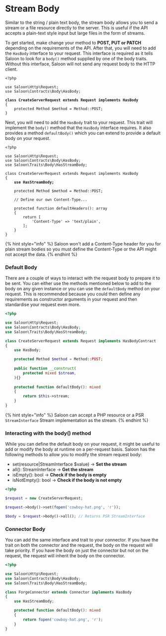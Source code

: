 # Stream Body

Similar to the string / plain text body, the stream body allows you to send a stream or a file resource directly to the server. This is useful if the API accepts a plain-text style input but large files in the form of streams.

To get started, make change your method to **POST, PUT or PATCH** depending on the requirements of the API. After that, you will need to add the `HasBody` interface to your request. This interface is required as it tells Saloon to look for a `body()` method supplied by one of the body traits. Without this interface, Saloon will not send any request body to the HTTP client.&#x20;

<pre class="language-php"><code class="lang-php">&#x3C;?php

use Saloon\Http\Request;
use Saloon\Contracts\Body\HasBody;

<strong>class CreateServerRequest extends Request implements HasBody
</strong>{
    protected Method $method = Method::POST;
}
</code></pre>

Next, you will need to add the `HasBody` trait to your request. This trait will implement the `body()` method that the `HasBody` interface requires. It also provides a method `defaultBody()` which you can extend to provide a default body on your request.

<pre class="language-php"><code class="lang-php">&#x3C;?php

use Saloon\Http\Request;
use Saloon\Contracts\Body\HasBody;
use Saloon\Traits\Body\HasStreamBody;

class CreateServerRequest extends Request implements HasBody
{
<strong>    use HasStreamBody;
</strong>
    protected Method $method = Method::POST;
    
    // Define our own Content-Type...
    
    protected function defaultHeaders(): array
    {
        return [
            'Content-Type' => 'text/plain',
        ];
    }
}
</code></pre>

{% hint style="info" %}
Saloon won't add a Content-Type header for you for plain stream bodies so you must define the Content-Type or the API might not accept the data.
{% endhint %}

### Default Body

There are a couple of ways to interact with the request body to prepare it to be sent. You can either use the methods mentioned below to add to the body on any given instance or you can use the `defaultBody` method on your request. This is recommended because you could then define any requirements as constructor arguments in your request and then standardise your request even more.&#x20;

```php
<?php

use Saloon\Http\Request;
use Saloon\Contracts\Body\HasBody;
use Saloon\Traits\Body\HasStreamBody;

class CreateServerRequest extends Request implements HasBodyContract
{
    use HasBody;

    protected Method $method = Method::POST;
    
    public function __construct(
        protected mixed $stream,
    ){}
    
    protected function defaultBody(): mixed
    {
        return $this->stream;
    }
}
```

{% hint style="info" %}
Saloon can accept a PHP resource or a PSR `StreamInterface` Stream implementation as the stream.
{% endhint %}

### Interacting with the body() method

While you can define the default body on your request, it might be useful to add or modify the body at runtime on a per-request basis. Saloon has the following methods to allow you to modify the stream request body:

* set(resource|StreamInterface $value) -> **Set the stream**
* all(): StreamInterface -> **Get the stream**
* isEmpty(): bool  -> **Check if the body is empty**
* isNotEmpty(): bool -> **Check if the body is not empty**

```php
<?php

$request = new CreateServerRequest;

$request->body()->set(fopen('cowboy-hat.png', 'r'));

$body = $request->body()->all(); // Returns PSR StreamInterface

```

### Connector Body

You can add the same interface and trait to your connector. If you have the trait on both the connector and the request, the body on the request will take priority. If you have the body on just the connector but not on the request, the request will inherit the body on the connector.

```php
<?php

use Saloon\Http\Request;
use Saloon\Contracts\Body\HasBody;
use Saloon\Traits\Body\HasStreamBody;

class ForgeConnector extends Connector implements HasBody
{
    use HasStreamBody;

    protected function defaultBody(): mixed
    {
        return fopen('cowboy-hat.png', 'r');
    }
}
```
